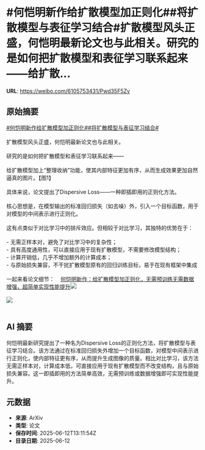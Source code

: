 # #何恺明新作给扩散模型加正则化##将扩散模型与表征学习结合#扩散模型风头正盛，何恺明最新论文也与此相关。研究的是如何把扩散模型和表征学习联系起来——给扩散...

**URL**: https://weibo.com/6105753431/Pwd35F5Zv

## 原始摘要

<a href="https://m.weibo.cn/search?containerid=231522type%3D1%26t%3D10%26q%3D%23%E4%BD%95%E6%81%BA%E6%98%8E%E6%96%B0%E4%BD%9C%E7%BB%99%E6%89%A9%E6%95%A3%E6%A8%A1%E5%9E%8B%E5%8A%A0%E6%AD%A3%E5%88%99%E5%8C%96%23&amp;extparam=%23%E4%BD%95%E6%81%BA%E6%98%8E%E6%96%B0%E4%BD%9C%E7%BB%99%E6%89%A9%E6%95%A3%E6%A8%A1%E5%9E%8B%E5%8A%A0%E6%AD%A3%E5%88%99%E5%8C%96%23" data-hide=""><span class="surl-text">#何恺明新作给扩散模型加正则化#</span></a><a href="https://m.weibo.cn/search?containerid=231522type%3D1%26t%3D10%26q%3D%23%E5%B0%86%E6%89%A9%E6%95%A3%E6%A8%A1%E5%9E%8B%E4%B8%8E%E8%A1%A8%E5%BE%81%E5%AD%A6%E4%B9%A0%E7%BB%93%E5%90%88%23&amp;extparam=%23%E5%B0%86%E6%89%A9%E6%95%A3%E6%A8%A1%E5%9E%8B%E4%B8%8E%E8%A1%A8%E5%BE%81%E5%AD%A6%E4%B9%A0%E7%BB%93%E5%90%88%23" data-hide=""><span class="surl-text">#将扩散模型与表征学习结合#</span></a><br><br>扩散模型风头正盛，何恺明最新论文也与此相关。<br><br>研究的是如何把扩散模型和表征学习联系起来——<br><br>给扩散模型加上“整理收纳”功能，使其内部特征更加有序，从而生成效果更加自然逼真的图片。【图1】<br><br>具体来说，论文提出了Dispersive Loss——一种即插即用的正则化方法。<br><br>核心思想是，在模型输出的标准回归损失（如去噪）外，引入一个目标函数，用于对模型的中间表示进行正则化。<br><br>这有点类似于对比学习中的排斥效应。但相较于对比学习，其独特的优势在于：<br><br>- 无需正样本对，避免了对比学习中的复杂性； <br>- 具有高度通用性，可以直接应用于现有扩散模型，不需要修改模型结构；<br>- 计算开销低，几乎不增加额外的计算成本；<br>- 与原始损失兼容，不干扰扩散模型原有的回归训练目标，易于在现有框架中集成<br><br>一起来看论文细节：<a href="https://weibo.cn/sinaurl?u=https%3A%2F%2Fmp.weixin.qq.com%2Fs%2FjjxYNTbdlT5VO05hQMxkkQ" data-hide=""><span class="url-icon"><img style="width: 1rem;height: 1rem" src="https://h5.sinaimg.cn/upload/2015/09/25/3/timeline_card_small_web_default.png" referrerpolicy="no-referrer"></span><span class="surl-text">何恺明新作：给扩散模型加正则化，无需预训练无需数据增强，超简单实现性能提升</span></a><img style="" src="https://tvax3.sinaimg.cn/large/006Fd7o3gy1i2cojis3a1j30xg0c440f.jpg" referrerpolicy="no-referrer"><br><br><img style="" src="https://tvax4.sinaimg.cn/large/006Fd7o3gy1i2cojk5pzpj30ng0cudio.jpg" referrerpolicy="no-referrer"><br><br>

## AI 摘要

何恺明最新研究提出了一种名为Dispersive Loss的正则化方法，将扩散模型与表征学习结合。该方法通过在标准回归损失外增加一个目标函数，对模型中间表示进行正则化，使内部特征更有序，从而提升生成图像的质量。相比对比学习，该方法无需正样本对，计算成本低，可直接应用于现有扩散模型而不改变结构，且与原始损失兼容。这一即插即用的方法简单高效，无需预训练或数据增强即可实现性能提升。

## 元数据

- **来源**: ArXiv
- **类型**: 论文
- **保存时间**: 2025-06-12T13:11:54Z
- **目录日期**: 2025-06-12
